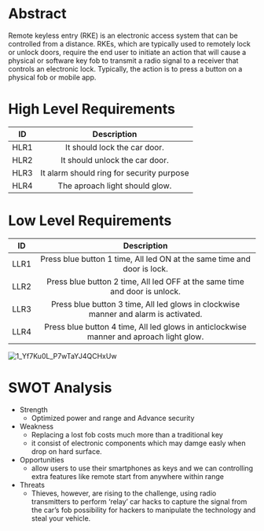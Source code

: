 # Abstract
Remote keyless entry (RKE) is an electronic access system that can be controlled from a distance. RKEs, which are typically used to remotely lock or unlock doors, require the end user to initiate an action that will cause a physical or software key fob to transmit a radio signal to a receiver that controls an electronic lock. Typically, the action is to press a button on a physical fob or mobile app.

# High Level Requirements
|ID	 | Description                                            |	
|:--:|:------------------------------------------------------:|
|HLR1| It should lock the car door.
|HLR2| It should unlock the car door.	
|HLR3| It alarm should ring for security purpose 	
|HLR4| The aproach light should glow.

                            
# Low Level Requirements
| ID |    Description                                                                                                                      |
|:--:|:-----------------------------------------------------------------------------------------------------------------------------------:|
|LLR1|  Press blue button 1 time, All led ON at the same time and door is lock.                                                                              
|LLR2| Press blue button 2 time, All led OFF at the same time and door is unlock.                                                                                                 
|LLR3| Press blue button 3 time, All led  glows in clockwise manner  and alarm is activated.         
|LLR4|  Press blue button 4 time, All led glows in anticlockwise manner and aproach light glow.                                                                                      
 

![1_Yf7Ku0L_P7wTaYJ4QCHxUw](https://user-images.githubusercontent.com/98872208/157809021-00eca78f-48f9-41b6-b145-8d0152f5bd8f.png)

# SWOT Analysis
   * Strength 
     * Optimized power and range and Advance security
   * Weakness
	   * Replacing a lost fob costs much more than a traditional key
	   * it consist of electronic components which may damge easly when drop on hard surface.
   * Opportunities
	   * allow users to use their smartphones as keys and we can controlling extra features like remote start from anywhere within range
   * Threats
	   * Thieves, however, are rising to the challenge, using radio transmitters to perform ‘relay’ car hacks to capture the signal from the car’s fob 
       possibility for hackers to manipulate the technology and steal your vehicle.
